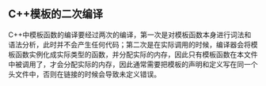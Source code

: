 ## C++模板的二次编译

C++中模板函数的编译要经过两次的编译，第一次是对模板函数本身进行词法和语法分析，此时并不会产生任何代码；第二次是在实际调用的时候，编译器会将模板函数实例化成实际类型的函数，并分配实际的内存，因此只有模板函数在本文件中被调用了，才会分配实际的内存，因此通常需要把模板的声明和定义写在同一个头文件中，否则在链接的时候会导致未定义错误。

